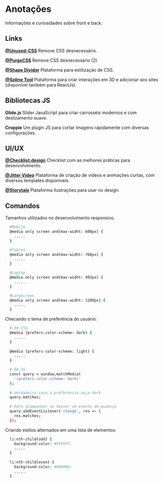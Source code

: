 # Anotações
Informações e curiosidades sobre front e back.

## Links

**[@Unused-CSS](https://unused-css.com/)** Remove CSS desnecessário.

**[@PurgeCSS](https://purgecss.com/)** Remove CSS desnecessário (2).

**[@Shape Divider](https://www.shapedivider.app/)** Plataforma para estilização de CSS.

**[@Spline Tool](https://spline.design/)** Plataforma para criar interações em 3D e adicionar aos sites (disponível também para ReactJs).

## Bibliotecas JS

**Glide.js** Slider JavaScript para criar carrosséis modernos e com deslizamento suave.

**Croppie** Um plugin JS para cortar Imagens rapidamente com diversas configurações.

## UI/UX

**[@Checklist.design](https://www.checklist.design/)** Checklist com as melhores práticas para desenvolvimento.

**[@Jitter Video](https://jitter.video/)** Plataforma de criação de vídeos e animações curtas, com diversos templates disponíveis.

**[@Storytale](https://storytale.io/)** Plataforma ilustrações para usar no design.

## Comandos

Tamanhos utilizados no desenvolvimento responsivo.

```bash
  #Mobile
  @media only screen and(max-widht: 600px) {
    .....
  }

  #Tablet
  @media only screen and(max-widht: 768px) {
    .....
  }

  #Laptop
  @media only screen and(max-widht: 992px) {
    .....
  }

  #LargScreen
  @media only screen and(max-widht: 1200px) {
    .....
  }
```

Checando o tema de preferência do usuário:

```bash
  # Em CSS
  @media (prefers-color-scheme: dark) {
    .....
  }
  
  @media (prefers-color-scheme: light) {
    .....
  }
```

```bash
  # Em JS
  const query = window,matchMedia(
    '(prefers-color-scheme: dark)'
  );
  
  # Verdadeiro caso a preferência seja dark
  query.matches;
  
  # Para acompanhar se houver um evento de mudança
  query.addEventListener('change', res => {
    res.matches;
  });
```

Criando estilos alternados em uma lista de elementos:

```bash
  li:nth-child(odd) {
    background-color: #FFFFFF;
    .....
  }
  
  li:nth-child(even) {
    background-color: #000000;
    .....
  }
```

